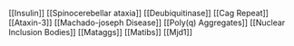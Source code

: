 [[Insulin]]
[[Spinocerebellar ataxia]]
[[Deubiquitinase]]
[[Cag Repeat]]
[[Ataxin-3]]
[[Machado-joseph Disease]]
[[Poly(q) Aggregates]]
[[Nuclear Inclusion Bodies]]
[[Mataggs]]
[[Matibs]]
[[Mjd1]]
